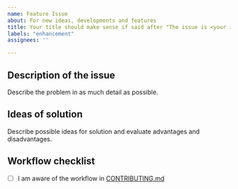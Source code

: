 ```yaml
---
name: Feature Issue
about: For new ideas, developments and features
title: Your title should make sense if said after "The issue is <your issue title>"
labels: "enhancement"
assignees: ''

---
```


## Description of the issue

Describe the problem in as much detail as possible. 

## Ideas of solution

Describe possible ideas for solution and evaluate advantages and disadvantages.

## Workflow checklist
- [ ] I am aware of the workflow in [CONTRIBUTING.md](https://github.com/rl-institut/super-repo/blob/develop/CONTRIBUTING.md)
